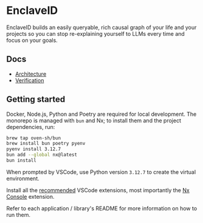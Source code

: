 # EnclaveID

EnclaveID builds an easily queryable, rich causal graph of your life and your projects so you can stop re-explaining yourself to LLMs every time and focus on your goals.

## Docs

- [Architecture](docs/architecture.md)
- [Verification](docs/verification.md)

## Getting started

Docker, Node.js, Python and Poetry are required for local development. The monorepo is managed with `bun` and Nx; to install them and the project dependencies, run:

```bash
brew tap oven-sh/bun
brew install bun poetry pyenv
pyenv install 3.12.7
bun add --global nx@latest
bun install
```

When prompted by VSCode, use Python version `3.12.7` to create the virtual environment.

Install all the [recommended](.vscode/extensions.json) VSCode extensions, most importantly the [Nx Console](https://marketplace.visualstudio.com/items?itemName=nrwl.angular-console) extension.

Refer to each application / library's README for more information on how to run them.
